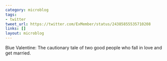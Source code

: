 ```yaml
---
category: microblog
tags:
- twitter
tweet_url: https://twitter.com/ExMember/status/24385855535710208
links: []
layout: microblog
---
```

Blue Valentine: The cautionary tale of two good people who fall in love and get married.
